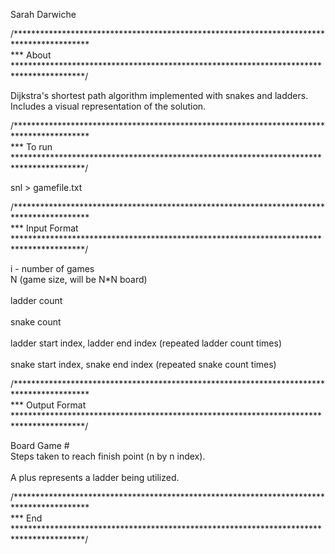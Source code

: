 Sarah Darwiche

/***************************************************************************************** <br>*** About</br>
 ****************************************************************************************/

Dijkstra's shortest path algorithm implemented with snakes and ladders.
<br> Includes a visual representation of the solution. </br>


/***************************************************************************************** <br>*** To run </br>
 ****************************************************************************************/
 
snl > gamefile.txt 

/***************************************************************************************** <br>*** Input Format</br>
 ****************************************************************************************/

i - number of games
<br>N (game size, will be N*N board) </br>
<br>ladder count </br>
<br>snake count </br>
<br>ladder start index, ladder end index (repeated ladder count times) </br>
<br>snake start index, snake end index (repeated snake count times) </br>

/***************************************************************************************** <br>*** Output Format</br>
 ****************************************************************************************/

Board Game #
<br>Steps taken to reach finish point (n by n index).</br>
<br>A plus represents a ladder being utilized.</br>

/***************************************************************************************** <br>*** End </br>
 ****************************************************************************************/



